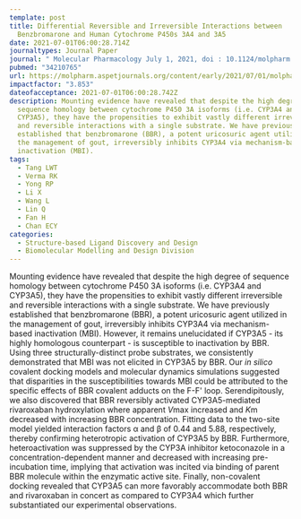 ```yaml
---
template: post
title: Differential Reversible and Irreversible Interactions between
  Benzbromarone and Human Cytochrome P450s 3A4 and 3A5
date: 2021-07-01T06:00:28.714Z
journaltypes: Journal Paper
journal: " Molecular Pharmacology July 1, 2021, doi : 10.1124/molpharm.121.000256"
pubmed: "34210765"
url: https://molpharm.aspetjournals.org/content/early/2021/07/01/molpharm.121.000256
impactfactor: "3.853"
dateofacceptance: 2021-07-01T06:00:28.742Z
description: Mounting evidence have revealed that despite the high degree of
  sequence homology between cytochrome P450 3A isoforms (i.e. CYP3A4 and
  CYP3A5), they have the propensities to exhibit vastly different irreversible
  and reversible interactions with a single substrate. We have previously
  established that benzbromarone (BBR), a potent uricosuric agent utilized in
  the management of gout, irreversibly inhibits CYP3A4 via mechanism-based
  inactivation (MBI).
tags:
  - Tang LWT
  - Verma RK
  - Yong RP
  - Li X
  - Wang L
  - Lin Q
  - Fan H
  - Chan ECY
categories:
  - Structure-based Ligand Discovery and Design
  - Biomolecular Modelling and Design Division
---
```

<!--StartFragment-->

Mounting evidence have revealed that despite the high degree of sequence homology between cytochrome P450 3A isoforms (i.e. CYP3A4 and CYP3A5), they have the propensities to exhibit vastly different irreversible and reversible interactions with a single substrate. We have previously established that benzbromarone (BBR), a potent uricosuric agent utilized in the management of gout, irreversibly inhibits CYP3A4 via mechanism-based inactivation (MBI). However, it remains unelucidated if CYP3A5 - its highly homologous counterpart - is susceptible to inactivation by BBR. Using three structurally-distinct probe substrates, we consistently demonstrated that MBI was not elicited in CYP3A5 by BBR. Our *in silico* covalent docking models and molecular dynamics simulations suggested that disparities in the susceptibilities towards MBI could be attributed to the specific effects of BBR covalent adducts on the F-F' loop. Serendipitously, we also discovered that BBR reversibly activated CYP3A5-mediated rivaroxaban hydroxylation where apparent *V*max increased and *K*m decreased with increasing BBR concentration. Fitting data to the two-site model yielded interaction factors α and β of 0.44 and 5.88, respectively, thereby confirming heterotropic activation of CYP3A5 by BBR. Furthermore, heteroactivation was suppressed by the CYP3A inhibitor ketoconazole in a concentration-dependent manner and decreased with increasing pre-incubation time, implying that activation was incited via binding of parent BBR molecule within the enzymatic active site. Finally, non-covalent docking revealed that CYP3A5 can more favorably accommodate both BBR and rivaroxaban in concert as compared to CYP3A4 which further substantiated our experimental observations.

<!--EndFragment-->